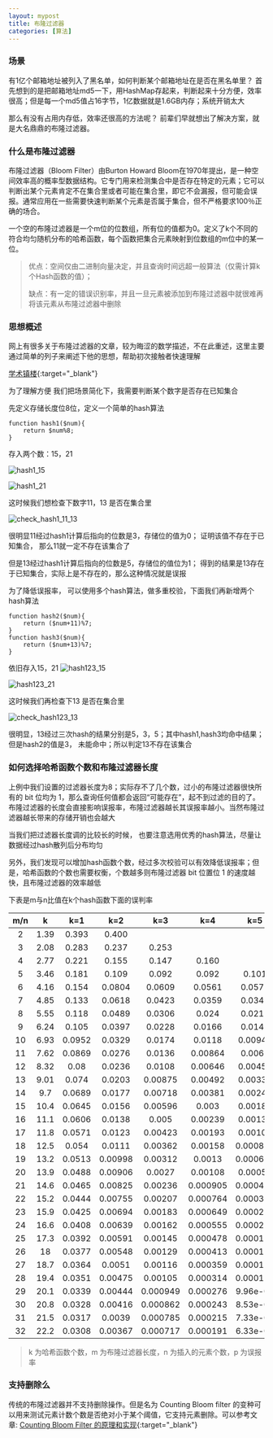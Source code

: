 ```yaml
---
layout: mypost
title: 布隆过滤器
categories: [算法]
---
```


### 场景
有1亿个邮箱地址被列入了黑名单，如何判断某个邮箱地址在是否在黑名单里？
首先想到的是把邮箱地址md5一下，用HashMap存起来，判断起来十分方便，效率很高；但是每一个md5值占16字节，1亿数据就是1.6GB内存；系统开销太大

那么有没有占用内存低，效率还很高的方法呢？ 前辈们早就想出了解决方案，就是大名鼎鼎的布隆过滤器。

### 什么是布隆过滤器

布隆过滤器（Bloom Filter）由Burton Howard Bloom在1970年提出，是一种空间效率高的概率型数据结构。它专门用来检测集合中是否存在特定的元素；它可以判断出某个元素肯定不在集合里或者可能在集合里，即它不会漏报，但可能会误报。通常应用在一些需要快速判断某个元素是否属于集合，但不严格要求100％正确的场合。

一个空的布隆过滤器是一个m位的位数组，所有位的值都为0。定义了k个不同的符合均匀随机分布的哈希函数，每个函数把集合元素映射到位数组的m位中的某一位。

> 优点：空间仅由二进制向量决定，并且查询时间远超一般算法（仅需计算k 个Hash函数的值）；
>
> 缺点：有一定的错误识别率，并且一旦元素被添加到布隆过滤器中就很难再将该元素从布隆过滤器中删除



### 思想概述
网上有很多关于布隆过滤器的文章，较为晦涩的数学描述，不在此重述，这里主要通过简单的列子来阐述下他的思想，帮助初次接触者快速理解

[学术镇楼](https://en.wikipedia.org/wiki/Bloom_filter){:target="_blank"}

为了理解方便 我们把场景简化下，我需要判断某个数字是否存在已知集合

先定义存储长度位8位，定义一个简单的hash算法
````
function hash1($num){
    return $num%8;
}
````
存入两个数：15，21

![hash1_15](hash1_15.png)

![hash1_21](hash1_21.png)

这时候我们想检查下数字11，13 是否在集合里

![check_hash1_11_13](check_hash1_11_13.png)

很明显11经过hash1计算后指向的位数是3，存储位的值为0； 证明该值不存在于已知集合， 那么11就一定不存在该集合了

但是13经过hash1计算后指向的位数是5，存储位的值位为1； 得到的结果是13存在于已知集合，实际上是不存在的，那么这种情况就是误报

为了降低误报率， 可以使用多个hash算法，做多重校验，下面我们再新增两个hash算法

````
function hash2($num){
    return ($num+11)%7;
}
function hash3($num){
    return ($num+13)%7;
}
````

依旧存入15，21
![hash123_15](hash123_15.png)

![hash123_21](hash123_21.png)

这时候我们再检查下13 是否在集合里

![check_hash123_13](check_hash123_13.png)

很明显，13经过三次hash的结果分别是5，3，5；其中hash1,hash3均命中结果；但是hash2的值是3， 未能命中；所以判定13不存在该集合

### 如何选择哈希函数个数和布隆过滤器长度

上例中我们设置的过滤器长度为8；实际存不了几个数，过小的布隆过滤器很快所有的 bit 位均为 1，那么查询任何值都会返回“可能存在”，起不到过滤的目的了。布隆过滤器的长度会直接影响误报率，布隆过滤器越长其误报率越小。当然布隆过滤器越长带来的存储开销也会越大

当我们把过滤器长度调的比较长的时候， 也要注意选用优秀的hash算法，尽量让数据经过hash散列后分布均匀

另外，我们发现可以增加hash函数个数，经过多次校验可以有效降低误报率；但是，哈希函数的个数也需要权衡，个数越多则布隆过滤器 bit 位置位 1 的速度越快，且布隆过滤器的效率越低



下表是m与n比值在k个hash函数下面的误判率

| m/n | k | k=1 | k=2 | k=3 | k=4 | k=5 | k=6 | k=7 | k=8 |
|:--:|:--:|:--:|:--:|:--:|:--:|:--:|:--:|:--:|:--:|
| 2 | 1.39 | 0.393 | 0.400 | | | | | | |
| 3 | 2.08 | 0.283 | 0.237 | 0.253 | | | | | |
| 4 | 2.77 | 0.221 | 0.155 | 0.147 | 0.160 | | | | |
| 5 | 3.46 | 0.181 | 0.109 | 0.092 | 0.092 |  0.101 | | | |
| 6 | 4.16 | 0.154 | 0.0804 | 0.0609 | 0.0561 | 0.0578 | 0.0638 |   |  
| 7 | 4.85 | 0.133 | 0.0618 | 0.0423 | 0.0359 | 0.0347 | 0.0364 |   |  
| 8 | 5.55 | 0.118 | 0.0489 | 0.0306 | 0.024 | 0.0217 | 0.0216 | 0.0229 |  
| 9 | 6.24 | 0.105 | 0.0397 | 0.0228 | 0.0166 | 0.0141 | 0.0133 | 0.0135 | 0.0145 |
| 10 | 6.93 | 0.0952 | 0.0329 | 0.0174 | 0.0118 | 0.00943 | 0.00844 | 0.00819 | 0.00846 |
| 11 | 7.62 | 0.0869 | 0.0276 | 0.0136 | 0.00864 | 0.0065 | 0.00552 | 0.00513 | 0.00509 |
| 12 | 8.32 | 0.08 | 0.0236 | 0.0108 | 0.00646 | 0.00459 | 0.00371 | 0.00329 | 0.00314 |
| 13 | 9.01 | 0.074 | 0.0203 | 0.00875 | 0.00492 | 0.00332 | 0.00255 | 0.00217 | 0.00199 |
| 14 | 9.7 | 0.0689 | 0.0177 | 0.00718 | 0.00381 | 0.00244 | 0.00179 | 0.00146 | 0.00129 |
| 15 | 10.4 | 0.0645 | 0.0156 | 0.00596 | 0.003 | 0.00183 | 0.00128 | 0.001 | 0.000852 |
| 16 | 11.1 | 0.0606 | 0.0138 | 0.005 | 0.00239 | 0.00139 | 0.000935 | 0.000702 | 0.000574 |
| 17 | 11.8 | 0.0571 | 0.0123 | 0.00423 | 0.00193 | 0.00107 | 0.000692 | 0.000499 | 0.000394 |
| 18 | 12.5 | 0.054 | 0.0111 | 0.00362 | 0.00158 | 0.000839 | 0.000519 | 0.00036 | 0.000275 |
| 19 | 13.2 | 0.0513 | 0.00998 | 0.00312 | 0.0013 | 0.000663 | 0.000394 | 0.000264 | 0.000194 |
| 20 | 13.9 | 0.0488 | 0.00906 | 0.0027 | 0.00108 | 0.00053 | 0.000303 | 0.000196 | 0.00014 |
| 21 | 14.6 | 0.0465 | 0.00825 | 0.00236 | 0.000905 | 0.000427 | 0.000236 | 0.000147 | 0.000101 |
| 22 | 15.2 | 0.0444 | 0.00755 | 0.00207 | 0.000764 | 0.000347 | 0.000185 | 0.000112 | 7.46e-05 |
| 23 | 15.9 | 0.0425 | 0.00694 | 0.00183 | 0.000649 | 0.000285 | 0.000147 | 8.56e-05 | 5.55e-05 |
| 24 | 16.6 | 0.0408 | 0.00639 | 0.00162 | 0.000555 | 0.000235 | 0.000117 | 6.63e-05 | 4.17e-05 |
| 25 | 17.3 | 0.0392 | 0.00591 | 0.00145 | 0.000478 | 0.000196 | 9.44e-05 | 5.18e-05 | 3.16e-05 |
| 26 | 18 | 0.0377 | 0.00548 | 0.00129 | 0.000413 | 0.000164 | 7.66e-05 | 4.08e-05 | 2.42e-05 |
| 27 | 18.7 | 0.0364 | 0.0051 | 0.00116 | 0.000359 | 0.000138 | 6.26e-05 | 3.24e-05 | 1.87e-05 |
| 28 | 19.4 | 0.0351 | 0.00475 | 0.00105 | 0.000314 | 0.000117 | 5.15e-05 | 2.59e-05 | 1.46e-05 |
| 29 | 20.1 | 0.0339 | 0.00444 | 0.000949 | 0.000276 | 9.96e-05 | 4.26e-05 | 2.09e-05 | 1.14e-05 |
| 30 | 20.8 | 0.0328 | 0.00416 | 0.000862 | 0.000243 | 8.53e-05 | 3.55e-05 | 1.69e-05 | 9.01e-06 |
| 31 | 21.5 | 0.0317 | 0.0039 | 0.000785 | 0.000215 | 7.33e-05 | 2.97e-05 | 1.38e-05 | 7.16e-06 |
| 32 | 22.2 | 0.0308 | 0.00367 | 0.000717 | 0.000191 | 6.33e-05 | 2.5e-05 | 1.13e-05 | 5.73e-06 |

> k 为哈希函数个数，m 为布隆过滤器长度，n 为插入的元素个数，p 为误报率

### 支持删除么

传统的布隆过滤器并不支持删除操作。但是名为 Counting Bloom filter 的变种可以用来测试元素计数个数是否绝对小于某个阈值，它支持元素删除。可以参考文章: [Counting Bloom Filter 的原理和实现](https://cloud.tencent.com/developer/article/1136056){:target="_blank"}

